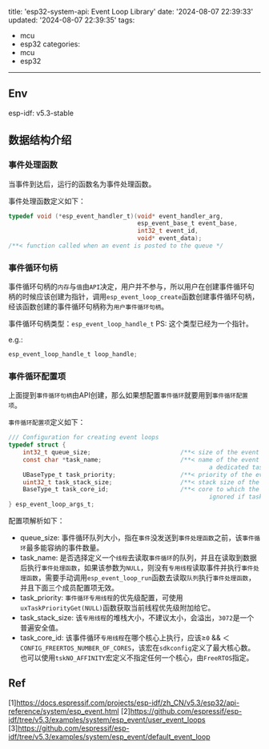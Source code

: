 title: 'esp32-system-api: Event Loop Library'
date: '2024-08-07 22:39:33'
updated: '2024-08-07 22:39:35'
tags:
  - mcu
  - esp32
categories:
  - mcu
  - esp32
---
## Env

esp-idf: v5.3-stable

## 数据结构介绍

### 事件处理函数

当事件到达后，运行的函数名为事件处理函数。

事件处理函数定义如下：

```c
typedef void (*esp_event_handler_t)(void* event_handler_arg,
                                    esp_event_base_t event_base,
                                    int32_t event_id,
                                    void* event_data); 
/**< function called when an event is posted to the queue */
```

### 事件循环句柄

事件循环句柄的`内存`与`值`由`API`决定，用户并不参与，所以用户在创建事件循环句柄的时候应该创建为指针，调用`esp_event_loop_create`函数创建事件循环句柄，经该函数创建的事件循环句柄称为`用户事件循环句柄`。

事件循环句柄类型：`esp_event_loop_handle_t`
PS: 这个类型已经为一个指针。

e.g.: 
```c
esp_event_loop_handle_t loop_handle;
```

### 事件循环配置项

上面提到`事件循环句柄`由API创建，那么如果想配置`事件循环`就要用到`事件循环配置项`。

`事件循环配置项`定义如下：

```c
/// Configuration for creating event loops
typedef struct {
    int32_t queue_size;                         /**< size of the event loop queue */
    const char *task_name;                      /**< name of the event loop task; if NULL,
                                                        a dedicated task is not created for event loop*/
    UBaseType_t task_priority;                  /**< priority of the event loop task, ignored if task name is NULL */
    uint32_t task_stack_size;                   /**< stack size of the event loop task, ignored if task name is NULL */
    BaseType_t task_core_id;                    /**< core to which the event loop task is pinned to,
                                                        ignored if task name is NULL */
} esp_event_loop_args_t;
```

配置项解析如下：
- queue_size: 事件循环队列大小，指在`事件`没发送到`事件处理函数`之前，该`事件循环`最多能容纳的事件数量。
- task_name: 是否选择定义一个`线程`去读取`事件循环`的队列，并且在读取到数据后执行`事件处理函数`，如果该参数为`NULL`，则没有`专用线程`读取事件并执行`事件处理函数`，需要手动调用`esp_event_loop_run`函数去读取`队列`执行`事件处理函数`，并且下面三个成员配置项无效。
- task_priority: `事件循环专用线程`的优先级配置，可使用`uxTaskPriorityGet(NULL)`函数获取当前线程优先级附加给它。
- task_stack_size: 该`专用线程`的堆栈大小，不建议太小，会溢出，`3072`是一个普遍安全值。
- task_core_id: 该事件循环`专用线程`在哪个核心上执行，应该≥`0` && ＜ `CONFIG_FREERTOS_NUMBER_OF_CORES`，该宏在`sdkconfig`定义了最大核心数。也可以使用`tskNO_AFFINITY`宏定义不指定任何一个核心，由`FreeRTOS`指定。

## Ref
[1]https://docs.espressif.com/projects/esp-idf/zh_CN/v5.3/esp32/api-reference/system/esp_event.html
[2]https://github.com/espressif/esp-idf/tree/v5.3/examples/system/esp_event/user_event_loops
[3]https://github.com/espressif/esp-idf/tree/v5.3/examples/system/esp_event/default_event_loop